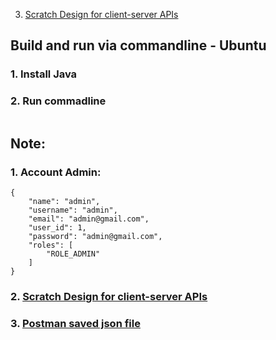 
3. [Scratch Design for client-server APIs](https://bitbucket.org/vietanhdev/isd.ict.20181-01/src/master/Project/eStoreManager-SERVER/RESTful_API.md)


## Build and run via commandline - Ubuntu

### 1. Install Java

### 2. Run commadline

```
```

## Note:

### 1. Account Admin:
```
{
    "name": "admin",
    "username": "admin",
    "email": "admin@gmail.com",
    "user_id": 1,
    "password": "admin@gmail.com",
    "roles": [
        "ROLE_ADMIN"
    ]
}
```

### 2. [Scratch Design for client-server APIs](https://bitbucket.org/vietanhdev/isd.ict.20181-01/src/master/Project/eStoreManager-SERVER/RESTful_API.md)

### 3. [Postman saved json file](https://bitbucket.org/vietanhdev/isd.ict.20181-01/src/master/Project/eStoreManager-SERVER/Postman)